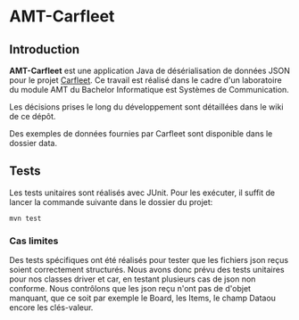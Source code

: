 # AMT-Carfleet
## Introduction
**AMT-Carfleet** est une application Java de désérialisation de données JSON pour le projet [Carfleet](https://www.carfleet.ch/). 
Ce travail est réalisé dans le cadre d'un laboratoire du module AMT du Bachelor Informatique est Systèmes de Communication.

Les décisions prises le long du développement sont détaillées dans le wiki de ce dépôt.

Des exemples de données fournies par Carfleet sont disponible dans le dossier data.

## Tests
Les tests unitaires sont réalisés avec JUnit. Pour les exécuter, il suffit de lancer la commande suivante dans le dossier du projet:
```
mvn test
```
### Cas limites
Des tests spécifiques ont été réalisés pour tester que les fichiers json reçus soient correctement structurés. 
Nous avons donc prévu des tests unitaires pour nos classes driver et car, en testant plusieurs cas de json non conforme.
Nous contrôlons que les json reçu n'ont pas de d'objet manquant, que ce soit par exemple le Board, les Items, le champ Dataou encore
les clés-valeur.

